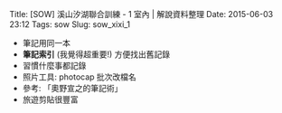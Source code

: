 Title: [SOW] 溪山汐湖聯合訓練 - 1 室內 | 解說資料整理
Date: 2015-06-03 23:12
Tags: sow
Slug: sow_xixi_1

* 筆記用同一本
* **筆記索引** (我覺得超重要!) 方便找出舊記錄
* 習慣什麼事都記錄
* 照片工具: photocap 批次改檔名
* 參考: 「奧野宣之的筆記術」
* 旅遊剪貼很豐富
